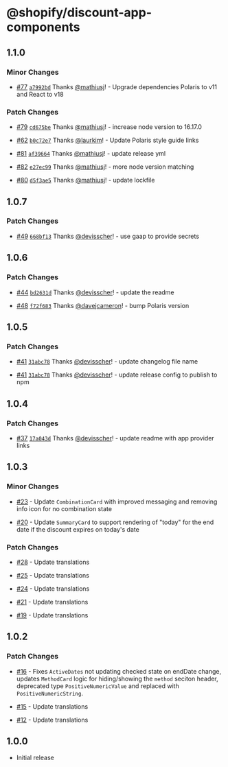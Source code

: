 # @shopify/discount-app-components

## 1.1.0

### Minor Changes

- [#77](https://github.com/Shopify/discount-app-components/pull/77) [`a7992bd`](https://github.com/Shopify/discount-app-components/commit/a7992bd2d6e8344a3e259d76f5290a8181377b12) Thanks [@mathiusj](https://github.com/mathiusj)! - Upgrade dependencies Polaris to v11 and React to v18

### Patch Changes

- [#79](https://github.com/Shopify/discount-app-components/pull/79) [`cd675be`](https://github.com/Shopify/discount-app-components/commit/cd675be135779c2ed62405bded88f68e09f0b38f) Thanks [@mathiusj](https://github.com/mathiusj)! - increase node version to 16.17.0

- [#62](https://github.com/Shopify/discount-app-components/pull/62) [`b0c72e7`](https://github.com/Shopify/discount-app-components/commit/b0c72e7b46ad022274c201ba80f7896fb8933380) Thanks [@laurkim](https://github.com/laurkim)! - Update Polaris style guide links

- [#81](https://github.com/Shopify/discount-app-components/pull/81) [`af39664`](https://github.com/Shopify/discount-app-components/commit/af3966401e559eecf6576e15fc7bb78f9d36d6c4) Thanks [@mathiusj](https://github.com/mathiusj)! - update release yml

- [#82](https://github.com/Shopify/discount-app-components/pull/82) [`e27ec99`](https://github.com/Shopify/discount-app-components/commit/e27ec9924f3ca2c0b8d14202de093d1a9a93f01a) Thanks [@mathiusj](https://github.com/mathiusj)! - more node version matching

- [#80](https://github.com/Shopify/discount-app-components/pull/80) [`d5f3ae5`](https://github.com/Shopify/discount-app-components/commit/d5f3ae51cbd14446e39b8494d72c81f6e051942d) Thanks [@mathiusj](https://github.com/mathiusj)! - update lockfile

## 1.0.7

### Patch Changes

- [#49](https://github.com/Shopify/discount-app-components/pull/49) [`668bf13`](https://github.com/Shopify/discount-app-components/commit/668bf13429faee6a1a3c93642a8dc9099ee6573d) Thanks [@devisscher](https://github.com/devisscher)! - use gaap to provide secrets

## 1.0.6

### Patch Changes

- [#44](https://github.com/Shopify/discount-app-components/pull/44) [`bd2631d`](https://github.com/Shopify/discount-app-components/commit/bd2631dfb4c59820cd65a83565ef992f4d724e82) Thanks [@devisscher](https://github.com/devisscher)! - update the readme

- [#48](https://github.com/Shopify/discount-app-components/pull/48) [`f72f683`](https://github.com/Shopify/discount-app-components/commit/f72f683d0791581fcde283d1173ea4a38eeae615) Thanks [@davejcameron](https://github.com/davejcameron)! - bump Polaris version

## 1.0.5

### Patch Changes

- [#41](https://github.com/Shopify/discount-app-components/pull/41) [`31abc78`](https://github.com/Shopify/discount-app-components/commit/31abc7846c6c3e829e9ed855436a31c27ec7a6ad) Thanks [@devisscher](https://github.com/devisscher)! - update changelog file name

- [#41](https://github.com/Shopify/discount-app-components/pull/41) [`31abc78`](https://github.com/Shopify/discount-app-components/commit/31abc7846c6c3e829e9ed855436a31c27ec7a6ad) Thanks [@devisscher](https://github.com/devisscher)! - update release config to publish to npm

## 1.0.4

### Patch Changes

- [#37](https://github.com/Shopify/discount-app-components/pull/37) [`17a043d`](https://github.com/Shopify/discount-app-components/commit/17a043db5f84f03fc87385bda24fff0d074ada15) Thanks [@devisscher](https://github.com/devisscher)! - update readme with app provider links

## 1.0.3

### Minor Changes

- [#23](https://github.com/Shopify/discount-app-components/pull/23) - Update `CombinationCard` with improved messaging and removing info icon for no combination state

- [#20](https://github.com/Shopify/discount-app-components/pull/20) - Update `SummaryCard` to support rendering of "today" for the end date if the discount expires on today's date

### Patch Changes

- [#28](https://github.com/Shopify/discount-app-components/pull/28) - Update translations

- [#25](https://github.com/Shopify/discount-app-components/pull/25) - Update translations

- [#24](https://github.com/Shopify/discount-app-components/pull/24) - Update translations

- [#21](https://github.com/Shopify/discount-app-components/pull/21) - Update translations

- [#19](https://github.com/Shopify/discount-app-components/pull/19) - Update translations

## 1.0.2

### Patch Changes

- [#16](https://github.com/Shopify/discount-app-components/pull/16) - Fixes `ActiveDates` not updating checked state on endDate change, updates `MethodCard` logic for hiding/showing the `method` seciton header, deprecated type `PositiveNumericValue` and replaced with `PositiveNumericString`.

- [#15](https://github.com/Shopify/discount-app-components/pull/15) - Update translations

- [#12](https://github.com/Shopify/discount-app-components/pull/12) - Update translations

## 1.0.0

- Initial release
